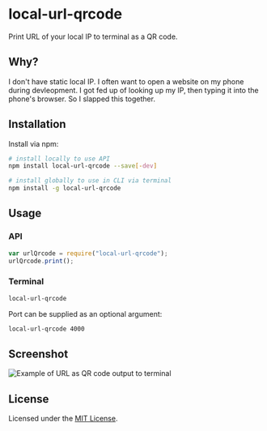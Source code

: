# local-url-qrcode

Print URL of your local IP to terminal as a QR code.

## Why?

I don't have static local IP. I often want to open a website on my phone during devleopment. I got fed up of looking up my IP, then typing it into the phone's browser. So I slapped this together.

## Installation

Install via npm:

```bash
# install locally to use API
npm install local-url-qrcode --save[-dev]

# install globally to use in CLI via terminal
npm install -g local-url-qrcode
```

## Usage

### API

```js
var urlQrcode = require("local-url-qrcode");
urlQrcode.print();
```

### Terminal

```bash
local-url-qrcode
```

Port can be supplied as an optional argument:

```bash
local-url-qrcode 4000
```

## Screenshot

![Example of URL as QR code output to terminal](http://i.imgur.com/4DcCXmF.png)

## License

Licensed under the [MIT License](http://www.opensource.org/licenses/mit-license.php).

